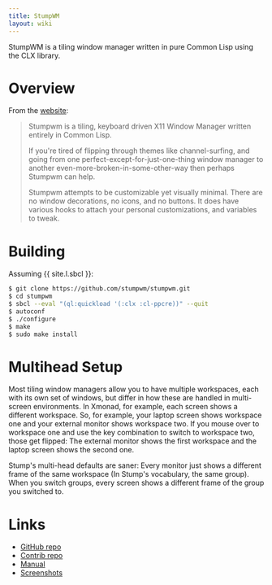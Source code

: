 ```yaml
---
title: StumpWM
layout: wiki
---
```


StumpWM is a tiling window manager written in pure Common Lisp using the CLX
library.

# Overview

From the [website](http://www.nongnu.org/stumpwm/):

>Stumpwm is a tiling, keyboard driven X11 Window Manager written entirely in
>Common Lisp.
>
>If you're tired of flipping through themes like channel-surfing, and going from
>one perfect-except-for-just-one-thing window manager to another
>even-more-broken-in-some-other-way then perhaps Stumpwm can help.
>
>Stumpwm attempts to be customizable yet visually minimal. There are no window
>decorations, no icons, and no buttons. It does have various hooks to attach
>your personal customizations, and variables to tweak.

# Building

Assuming {{ site.l.sbcl }}:

~~~bash
$ git clone https://github.com/stumpwm/stumpwm.git
$ cd stumpwm
$ sbcl --eval "(ql:quickload '(:clx :cl-ppcre))" --quit
$ autoconf
$ ./configure
$ make
$ sudo make install
~~~

# Multihead Setup

Most tiling window managers allow you to have multiple workspaces, each with its
own set of windows, but differ in how these are handled in multi-screen
environments. In Xmonad, for example, each screen shows a different
workspace. So, for example, your laptop screen shows workspace one and your
external monitor shows workspace two. If you mouse over to workspace one and use
the key combination to switch to workspace two, those get flipped: The external
monitor shows the first workspace and the laptop screen shows the second one.

Stump's multi-head defaults are saner: Every monitor just shows a different
frame of the same workspace (In Stump's vocabulary, the same group). When you
switch groups, every screen shows a different frame of the group you switched
to.

# Links

- [GitHub repo](https://github.com/stumpwm/stumpwm)
- [Contrib repo](https://github.com/stumpwm/stumpwm-contrib)
- [Manual](http://stumpwm.github.io/)
- [Screenshots](http://www.nongnu.org/stumpwm/screenshot.html)
